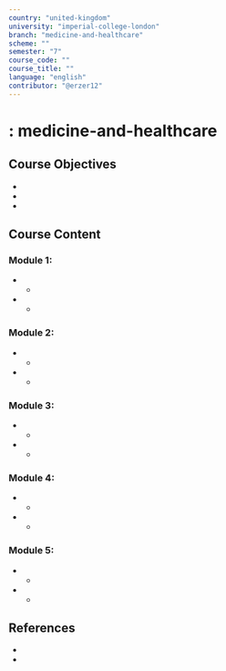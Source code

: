 ```yaml
---
country: "united-kingdom"
university: "imperial-college-london"
branch: "medicine-and-healthcare"
scheme: ""
semester: "7"
course_code: ""
course_title: ""
language: "english"
contributor: "@erzer12"
---
```

# : medicine-and-healthcare

## Course Objectives
* 
* 
* 

## Course Content
### Module 1: 
* 
  - 
* 
  - 

### Module 2: 
* 
  - 
* 
  - 

### Module 3: 
* 
  - 
* 
  - 

### Module 4: 
* 
  - 
* 
  - 

### Module 5: 
* 
  - 
* 
  - 

## References
* 
* 
